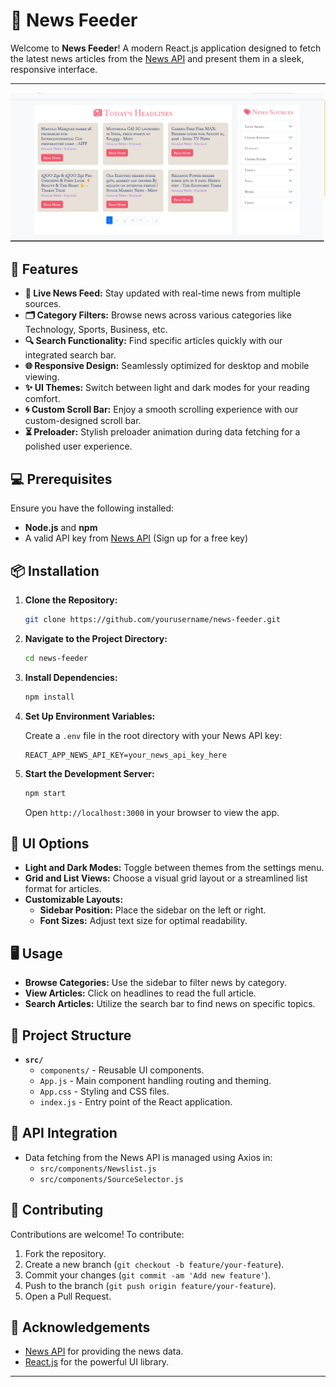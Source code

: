 # 📰 **News Feeder**

Welcome to **News Feeder**! A modern React.js application designed to fetch the latest news articles from the [News API](https://newsapi.org/) and present them in a sleek, responsive interface.

---

![UI Preview](https://github.com/nishitsaha52/News-Feeder/blob/main/Screenshot%202024-08-22%20161927.png)

## 🚀 **Features**

- **📡 Live News Feed:** Stay updated with real-time news from multiple sources.
- **🗂️ Category Filters:** Browse news across various categories like Technology, Sports, Business, etc.
- **🔍 Search Functionality:** Find specific articles quickly with our integrated search bar.
- **🌐 Responsive Design:** Seamlessly optimized for desktop and mobile viewing.
- **✨ UI Themes:** Switch between light and dark modes for your reading comfort.
- **🌀 Custom Scroll Bar:** Enjoy a smooth scrolling experience with our custom-designed scroll bar.
- **⏳ Preloader:** Stylish preloader animation during data fetching for a polished user experience.

## 💻 **Prerequisites**

Ensure you have the following installed:

- **Node.js** and **npm**
- A valid API key from [News API](https://newsapi.org/) (Sign up for a free key)

## 📦 **Installation**

1. **Clone the Repository:**

   ```bash
   git clone https://github.com/yourusername/news-feeder.git
   ```

2. **Navigate to the Project Directory:**

   ```bash
   cd news-feeder
   ```

3. **Install Dependencies:**

   ```bash
   npm install
   ```

4. **Set Up Environment Variables:**

   Create a `.env` file in the root directory with your News API key:

   ```env
   REACT_APP_NEWS_API_KEY=your_news_api_key_here
   ```

5. **Start the Development Server:**

   ```bash
   npm start
   ```

   Open `http://localhost:3000` in your browser to view the app.

## 🌟 **UI Options**

- **Light and Dark Modes:** Toggle between themes from the settings menu.
- **Grid and List Views:** Choose a visual grid layout or a streamlined list format for articles.
- **Customizable Layouts:** 
  - **Sidebar Position:** Place the sidebar on the left or right.
  - **Font Sizes:** Adjust text size for optimal readability.

## 🖥️ **Usage**

- **Browse Categories:** Use the sidebar to filter news by category.
- **View Articles:** Click on headlines to read the full article.
- **Search Articles:** Utilize the search bar to find news on specific topics.

## 📂 **Project Structure**

- **`src/`**
  - `components/` - Reusable UI components.
  - `App.js` - Main component handling routing and theming.
  - `App.css` - Styling and CSS files.
  - `index.js` - Entry point of the React application.

## 🔧 **API Integration**

- Data fetching from the News API is managed using Axios in:
  - `src/components/Newslist.js`
  - `src/components/SourceSelector.js`

## 🤝 **Contributing**

Contributions are welcome! To contribute:

1. Fork the repository.
2. Create a new branch (`git checkout -b feature/your-feature`).
3. Commit your changes (`git commit -am 'Add new feature'`).
4. Push to the branch (`git push origin feature/your-feature`).
5. Open a Pull Request.

## 🙌 **Acknowledgements**

- [News API](https://newsapi.org/) for providing the news data.
- [React.js](https://reactjs.org/) for the powerful UI library.

---
